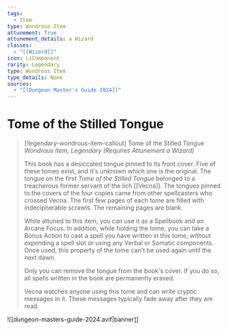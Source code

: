 ```yaml
---
tags:
  - Item
type: Wondrous Item
attunement: True
attunement_details: a Wizard
classes:
  - "[[Wizard]]"
icon: LiComponent
rarity: Legendary
type: Wondrous Item
type_details: None
sources: 
  - "[[Dungeon Master's Guide 2024]]"
---
```

# Tome of the Stilled Tongue
>[!legendary-wondrous-item-callout] Tome of the Stilled Tongue
>_Wondrous Item, Legendary (Requires Attunement a Wizard)_
>
>This book has a desiccated tongue pinned to its front cover. Five of these tomes exist, and it's unknown which one is the original. The tongue on the first _Tome of the Stilled Tongue_ belonged to a treacherous former servant of the lich [[Vecna]]. The tongues pinned to the covers of the four copies came from other spellcasters who crossed Vecna. The first few pages of each tome are filled with indecipherable scrawls. The remaining pages are blank.
>
>While attuned to this item, you can use it as a Spellbook and an Arcane Focus. In addition, while holding the tome, you can take a Bonus Action to cast a spell you have written in this tome, without expending a spell slot or using any Verbal or Somatic components. Once used, this property of the tome can't be used again until the next dawn.
>
>Only you can remove the tongue from the book's cover. If you do so, all spells written in the book are permanently erased.
>
>Vecna watches anyone using this tome and can write cryptic messages in it. These messages typically fade away after they are read.
>


![[dungeon-masters-guide-2024.avif|banner]]